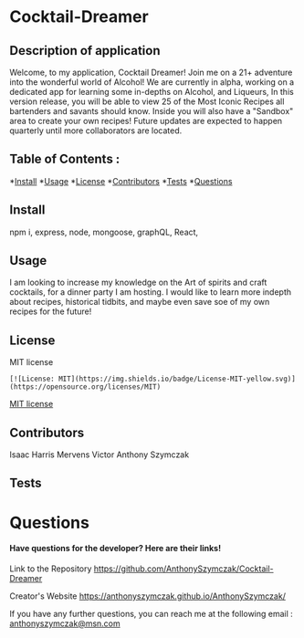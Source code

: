 # Cocktail-Dreamer

## Description of application
Welcome, to my application, Cocktail Dreamer! Join me on a 21+ adventure into the wonderful world of Alcohol! We are currently in alpha, working on a dedicated app for learning some in-depths on Alcohol, and Liqueurs, In this version release, you will be able to view 25 of the Most Iconic Recipes all bartenders and savants should know. Inside you will also have a "Sandbox" area to create your own recipes! Future updates are expected to happen quarterly until more collaborators are located.

## Table of Contents :
*[Install](#install)
*[Usage](#usage)
*[License](#license)
*[Contributors](#contributors)
*[Tests](#tests)
*[Questions](#questions)
    
## Install
npm i, express, node, mongoose, graphQL, React,
## Usage
I am looking to increase my knowledge on the Art of spirits and craft cocktails, for a dinner party I am hosting. I would like to learn more indepth about recipes, historical tidbits, and maybe even save soe of my own recipes for the future!
    

## License
MIT license

    [![License: MIT](https://img.shields.io/badge/License-MIT-yellow.svg)](https://opensource.org/licenses/MIT)
    

[MIT license](https://opensource.org/licenses/MIT) 

    
  
## Contributors
Isaac Harris
Mervens Victor
Anthony Szymczak

## Tests

# Questions
#### Have questions for the developer? Here are their links! 
  

Link to the Repository
https://github.com/AnthonySzymczak/Cocktail-Dreamer

Creator's Website
https://anthonyszymczak.github.io/AnthonySzymczak/

  If you have any further questions, you can reach me at the following email
  : <anthonyszymczak@msn.com>
